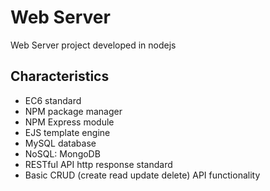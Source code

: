 # Web Server

Web Server project developed in nodejs

## Characteristics

- EC6 standard
- NPM package manager
- NPM Express module
- EJS template engine
- MySQL database
- NoSQL: MongoDB
- RESTful API http response standard
- Basic CRUD (create read update delete) API functionality